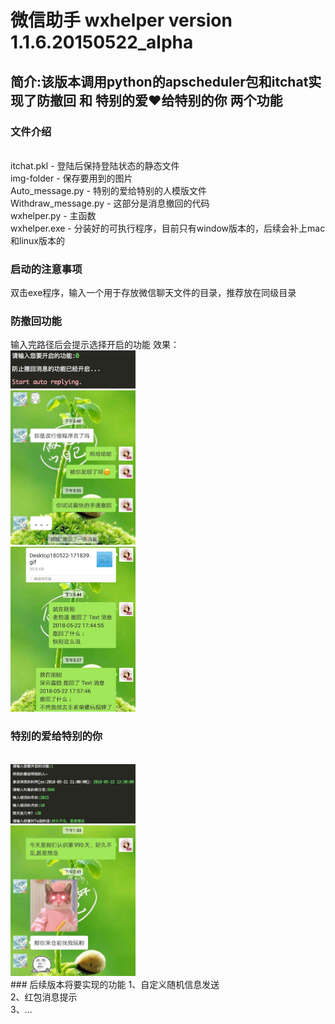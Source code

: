 # 微信助手 wxhelper version 1.1.6.20150522_alpha
## 简介:该版本调用python的apscheduler包和itchat实现了防撤回 和 特别的爱❤️给特别的你 两个功能
### 文件介绍
<br>
itchat.pkl - 登陆后保持登陆状态的静态文件
<br>  
img-folder - 保存要用到的图片
<br> 
Auto_message.py - 特别的爱给特别的人模版文件
<br> 
Withdraw_message.py - 这部分是消息撤回的代码
<br> 
wxhelper.py - 主函数
<br> 
wxhelper.exe - 分装好的可执行程序，目前只有window版本的，后续会补上mac和linux版本的
<br> 

### 启动的注意事项
双击exe程序，输入一个用于存放微信聊天文件的目录，推荐放在同级目录

### 防撤回功能
输入完路径后会提示选择开启的功能
效果：
<br> 
<img src="img-folder/chehui.png" width="200px" />
<br> 
<img src="img-folder/WechatIMG25.jpeg" width="200px" />
<br> 
<img src="img-folder/WechatIMG27.jpeg" width="200px" />
<br>
### 特别的爱给特别的你
<br>
<img src="img-folder/message1.png" width="200px" />
<br>
<img src="img-folder/WechatIMG26.jpeg" width="200px" />
<br>
### 后续版本将要实现的功能
1、自定义随机信息发送
<br>
2、红包消息提示
<br>
3、...
